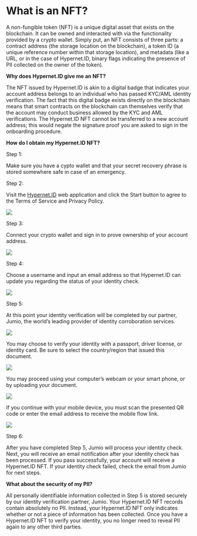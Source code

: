 # What is an NFT?

A non-fungible token (NFT) is a unique digital asset that exists on the blockchain. It can be owned and interacted with via the functionality provided by a crypto wallet. Simply put, an NFT consists of three parts: a contract address (the storage location on the blockchain), a token ID (a unique reference number within that storage location), and metadata (like a URL, or in the case of Hypernet.ID, binary flags indicating the presence of PII collected on the owner of the token).

**Why does Hypernet.ID give me an NFT?**

The NFT issued by Hypernet.ID is akin to a digital badge that indicates your account address belongs to an individual who has passed KYC/AML identity verification. The fact that this digital badge exists directly on the blockchain means that smart contracts on the blockchain can themselves verify that the account may conduct business allowed by the KYC and AML verifications. The Hypernet.ID NFT cannot be transferred to a new account address; this would negate the signature proof you are asked to sign in the onboarding procedure.

**How do I obtain my Hypernet.ID NFT?**

Step 1:

Make sure you have a cypto wallet and that your secret recovery phrase is stored somewhere safe in case of an emergency.

Step 2:

Visit the [Hypernet.ID](https://hyperkyc-dev.hypernetlabs.io) web application and click the Start button to agree to the Terms of Service and Privacy Policy.

![](https://paper-attachments.dropbox.com/s\_F27686D632347DCC8A075B79A04ACB73F8A02B8F8B670FFD08ECA2FBD2FC8043\_1637539541342\_Screen+Shot+2021-11-21+at+4.05.04+PM.png)

Step 3:

Connect your crypto wallet and sign in to prove ownership of your account address.

![](https://paper-attachments.dropbox.com/s\_AEFE60B34D5410D0B0116C7A25499E964588F53C8AC0F54224AF5B2651B003D4\_1637447329102\_Hypernet-ID-Sign-On.gif)

Step 4:

Choose a username and input an email address so that Hypernet.ID can update you regarding the status of your identity check.

![](https://paper-attachments.dropbox.com/s\_F27686D632347DCC8A075B79A04ACB73F8A02B8F8B670FFD08ECA2FBD2FC8043\_1637539961983\_Screen+Shot+2021-11-21+at+4.12.20+PM.png)

Step 5:

At this point your identity verification will be completed by our partner, Jumio, the world’s leading provider of identity corroboration services.

![](https://paper-attachments.dropbox.com/s\_AEFE60B34D5410D0B0116C7A25499E964588F53C8AC0F54224AF5B2651B003D4\_1637447602979\_image.png)

You may choose to verify your identity with a passport, driver license, or identity card. Be sure to select the country/region that issued this document.

![](https://paper-attachments.dropbox.com/s\_AEFE60B34D5410D0B0116C7A25499E964588F53C8AC0F54224AF5B2651B003D4\_1637447710143\_image.png)

You may proceed using your computer’s webcam or your smart phone, or by uploading your document.

![](https://paper-attachments.dropbox.com/s\_AEFE60B34D5410D0B0116C7A25499E964588F53C8AC0F54224AF5B2651B003D4\_1637447772481\_image.png)

If you continue with your mobile device, you must scan the presented QR code or enter the email address to receive the mobile flow link.

![](https://paper-attachments.dropbox.com/s\_AEFE60B34D5410D0B0116C7A25499E964588F53C8AC0F54224AF5B2651B003D4\_1637447872177\_image.png)

Step 6:

After you have completed Step 5, Jumio will process your identity check. Next, you will receive an email notification after your identity check has been processed. If you pass successfully, your account will receive a Hypernet.ID NFT. If your identity check failed, check the email from Jumio for next steps.

**What about the security of my PII?**

All personally identifiable information collected in Step 5 is stored securely by our identity verification partner, Jumio. Your Hypernet.ID NFT records contain absolutely no PII. Instead, your Hypernet.ID NFT only indicates whether or not a piece of information has been collected. Once you have a Hypernet.ID NFT to verify your identity, you no longer need to reveal PII again to any other third parties.

